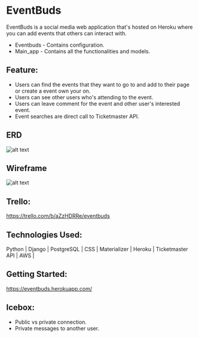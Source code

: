 # EventBuds
EventBuds is a social media web application that's hosted on Heroku where you can add events that others can interact with.  

- Eventbuds - Contains configuration.
- Main_app - Contains all the functionalities and models.  

## Feature:  
- Users can find the events that they want to go to and add to their page or create a event own your on.
- Users can see other users who's attending to the event.
- Users can leave comment for the event and other user's interested event.
- Event searches are direct call to Ticketmaster API.
 
 ## ERD  
 ![alt text](https://i.imgur.com/fwA2kbP.png)

## Wireframe
![alt text](https://i.imgur.com/qIQETP2.png)

## Trello:  
https://trello.com/b/aZzHDRRe/eventbuds

## Technologies Used:  
Python | Django | PostgreSQL | CSS | Materializer | Heroku | Ticketmaster API | AWS |

## Getting Started:  
https://eventbuds.herokuapp.com/

## Icebox:  
- Public vs private connection.
- Private messages to another user.
